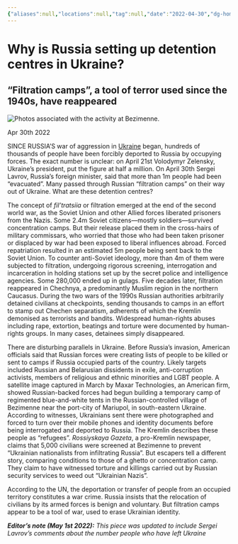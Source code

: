```yaml
---
{"aliases":null,"locations":null,"tag":null,"date":"2022-04-30","dg-home":false,"dg-publish":true,"dg-pass-frontmatter":true,"permalink":"/why-is-russia-setting-up-detention-centres-in-ukraine/","dgHomeLink":true,"dgPassFrontmatter":true}
---
```



# Why is Russia setting up detention centres in Ukraine?

## “Filtration camps”, a tool of terror used since the 1940s, have reappeared

![Photos associated with the activity at Bezimenne.](https://www.economist.com/img/b/1424/801/90/media-assets/image/20220507_EUP502.jpg)

 Apr 30th 2022

SINCE RUSSIA’S war of aggression in [Ukraine](/ukraine-crisis) began, hundreds of thousands of people have been forcibly deported to Russia by occupying forces. The exact number is unclear: on April 21st Volodymyr Zelensky, Ukraine’s president, put the figure at half a million. On April 30th Sergei Lavrov, Russia’s foreign minister, said that more than 1m people had been “evacuated”. Many passed through Russian “filtration camps” on their way out of Ukraine. What are these detention centres?

The concept of _fil’tratsiia_ or filtration emerged at the end of the second world war, as the Soviet Union and other Allied forces liberated prisoners from the Nazis. Some 2.4m Soviet citizens—mostly soldiers—survived concentration camps. But their release placed them in the cross-hairs of military commissars, who worried that those who had been taken prisoner or displaced by war had been exposed to liberal influences abroad. Forced repatriation resulted in an estimated 5m people being sent back to the Soviet Union. To counter anti-Soviet ideology, more than 4m of them were subjected to filtration, undergoing rigorous screening, interrogation and incarceration in holding stations set up by the secret police and intelligence agencies. Some 280,000 ended up in gulags. Five decades later, filtration reappeared in Chechnya, a predominantly Muslim region in the northern Caucasus. During the two wars of the 1990s Russian authorities arbitrarily detained civilians at checkpoints, sending thousands to camps in an effort to stamp out Chechen separatism, adherents of which the Kremlin demonised as terrorists and bandits. Widespread human-rights abuses including rape, extortion, beatings and torture were documented by human-rights groups. In many cases, detainees simply disappeared.

There are disturbing parallels in Ukraine. Before Russia’s invasion, American officials said that Russian forces were creating lists of people to be killed or sent to camps if Russia occupied parts of the country. Likely targets included Russian and Belarusian dissidents in exile, anti-corruption activists, members of religious and ethnic minorities and LGBT people. A satellite image captured in March by Maxar Technologies, an American firm, showed Russian-backed forces had begun building a temporary camp of regimented blue-and-white tents in the Russian-controlled village of Bezimenne near the port-city of Mariupol, in south-eastern Ukraine. According to witnesses, Ukrainians sent there were photographed and forced to turn over their mobile phones and identity documents before being interrogated and deported to Russia. The Kremlin describes these people as “refugees”. _Rossiyskaya Gazeta_, a pro-Kremlin newspaper, claims that 5,000 civilians were screened at Bezimenne to prevent “Ukrainian nationalists from infiltrating Russia”. But escapers tell a different story, comparing conditions to those of a ghetto or concentration camp. They claim to have witnessed torture and killings carried out by Russian security services to weed out “Ukrainian Nazis”.

According to the UN, the deportation or transfer of people from an occupied territory constitutes a war crime. Russia insists that the relocation of civilians by its armed forces is benign and voluntary. But filtration camps appear to be a tool of war, used to erase Ukrainian identity.

_**Editor’s note (May 1st 2022):** This piece was updated to include Sergei Lavrov’s comments about the number people who have left Ukraine_

